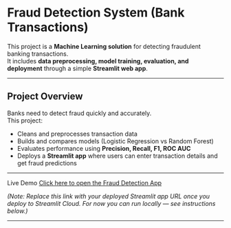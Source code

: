 # Fraud Detection System (Bank Transactions)

This project is a **Machine Learning solution** for detecting fraudulent banking transactions.  
It includes **data preprocessing, model training, evaluation, and deployment** through a simple **Streamlit web app**.

---

##  Project Overview
Banks need to detect fraud quickly and accurately.  
This project:
- Cleans and preprocesses transaction data
- Builds and compares models (Logistic Regression vs Random Forest)
- Evaluates performance using **Precision, Recall, F1, ROC AUC**
- Deploys a **Streamlit app** where users can enter transaction details and get fraud predictions

---

 Live Demo
[Click here to open the Fraud Detection App](https://your-streamlit-app-link.streamlit.app)  

*(Note: Replace this link with your deployed Streamlit app URL once you deploy to Streamlit Cloud. For now you can run locally — see instructions below.)*

---


